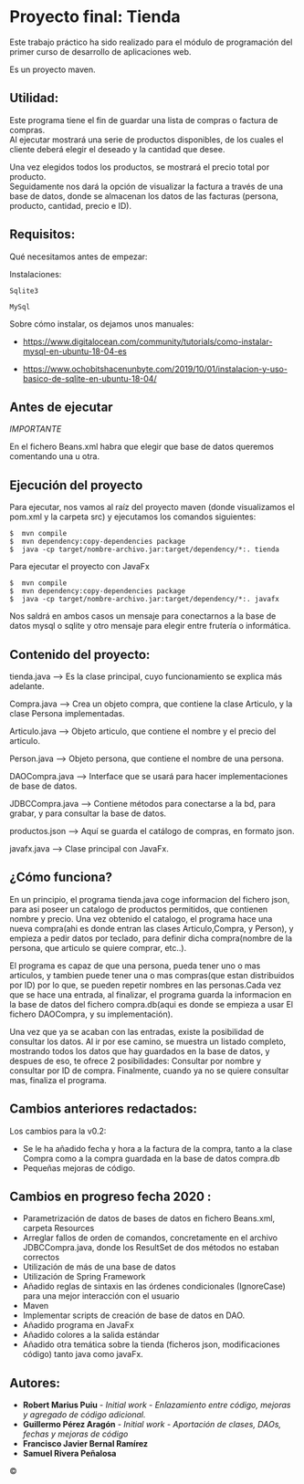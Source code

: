 # Proyecto final: Tienda 
Este trabajo práctico ha sido realizado para el módulo de programación del primer curso de desarrollo de aplicaciones web.


Es un proyecto maven.


## Utilidad:
Este programa tiene el fin de guardar una lista de compras o factura de compras.  
Al ejecutar mostrará una serie de productos disponibles, de los cuales el cliente deberá elegir el deseado y la cantidad que desee. 

Una vez elegidos todos los productos, se mostrará el precio total por producto.  
Seguidamente nos dará la opción de visualizar la factura a través de una base de datos, donde se almacenan los datos de las facturas (persona, producto, cantidad, precio e ID).



## Requisitos:
Qué necesitamos antes de empezar:

Instalaciones:
```
Sqlite3 

MySql
```
Sobre cómo instalar, os dejamos unos manuales:

- https://www.digitalocean.com/community/tutorials/como-instalar-mysql-en-ubuntu-18-04-es


- https://www.ochobitshacenunbyte.com/2019/10/01/instalacion-y-uso-basico-de-sqlite-en-ubuntu-18-04/




## Antes de ejecutar
*IMPORTANTE*


En el fichero Beans.xml habra que elegir que base de datos queremos comentando una u otra.




 
## Ejecución del proyecto
Para ejecutar, nos vamos al raíz del proyecto maven (donde visualizamos el pom.xml y la carpeta src) y ejecutamos los comandos siguientes:
```
$  mvn compile
$  mvn dependency:copy-dependencies package
$  java -cp target/nombre-archivo.jar:target/dependency/*:. tienda
```
Para ejecutar el proyecto con JavaFx 
```
$  mvn compile
$  mvn dependency:copy-dependencies package
$  java -cp target/nombre-archivo.jar:target/dependency/*:. javafx
```



Nos saldrá en ambos casos un mensaje para conectarnos a la base de datos mysql o sqlite y otro mensaje para elegir entre frutería o informática.



## Contenido del proyecto:

tienda.java     --> Es la clase principal, cuyo funcionamiento se explica más adelante.

Compra.java     --> Crea un objeto compra, que contiene la clase Articulo, y la clase Persona implementadas.

Articulo.java   --> Objeto articulo, que contiene el nombre y el precio del articulo.

Person.java     --> Objeto persona, que contiene el nombre de una persona.

DAOCompra.java  --> Interface que se usará para hacer implementaciones de base de datos.

JDBCCompra.java --> Contiene métodos para conectarse a la bd, para grabar, y para consultar la base de datos.

productos.json  --> Aquí se guarda el catálogo de compras, en formato json.

javafx.java     --> Clase principal con JavaFx.





## ¿Cómo funciona?
En un principio, el programa tienda.java coge informacion del fichero json, para asi poseer un catalogo de productos permitidos, que contienen nombre y precio. Una vez obtenido el catalogo, el programa hace una nueva compra(ahi es donde entran las clases Articulo,Compra, y Person), y empieza a pedir datos por teclado, para definir dicha compra(nombre de la persona, que articulo se quiere comprar, etc..).  

El programa es capaz de que una persona, pueda tener uno o mas articulos, y tambien puede tener una o mas compras(que estan distribuidos por ID) por lo que, se pueden repetir nombres en las personas.Cada vez que se hace una entrada, al finalizar, el programa guarda la informacion en la base de datos del fichero compra.db(aqui es donde se empieza a usar El fichero DAOCompra, y su implementación). 

Una vez que ya se acaban con las entradas, existe la posibilidad de consultar los datos. Al ir por ese camino, se muestra un listado completo, mostrando todos los datos que hay guardados en la base de datos, y despues de eso, te ofrece 2 posibilidades: Consultar por nombre y consultar por ID de compra. Finalmente, cuando ya no se quiere consultar mas, finaliza el programa.

## Cambios anteriores redactados:
Los cambios para la v0.2: 
- Se le ha añadido fecha y hora a la factura de la compra, tanto a la clase Compra como a la compra guardada en la base de datos compra.db
- Pequeñas mejoras de código.



## Cambios en progreso fecha 2020 :
* Parametrización de datos de bases de datos en fichero Beans.xml, carpeta Resources
* Arreglar fallos de orden de comandos, concretamente en el archivo JDBCCompra.java, donde los ResultSet de dos métodos no estaban correctos
* Utilización de más de una base de datos
* Utilización de Spring Framework
* Añadido reglas de sintaxis en las órdenes condicionales (IgnoreCase) para una mejor interacción con el usuario
* Maven
* Implementar scripts de creación de base de datos en DAO.
* Añadido programa en JavaFx
* Añadido colores a la salida estándar
* Añadido otra temática sobre la tienda (ficheros json, modificaciones código) tanto java como javaFx.



## Autores:
* **Robert Marius Puiu** - *Initial work* - *Enlazamiento entre código, mejoras y agregado de código adicional.*
* **Guillermo Pérez Aragón** - *Initial work* - *Aportación de clases, DAOs, fechas y mejoras de código*
* **Francisco Javier Bernal Ramírez** 
* **Samuel Rivera Peñalosa** 

&copy;
